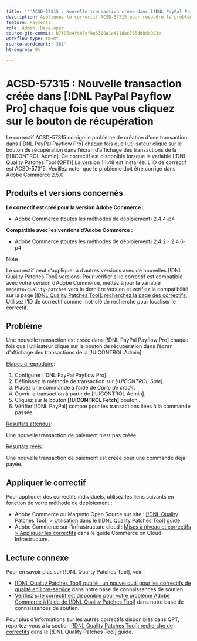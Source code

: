 ```yaml
---
title: '''ACSD-57315 : Nouvelle transaction créée dans [!DNL PayPal Payflow Pro] chaque fois que vous cliquez sur le bouton de récupération"'
description: Appliquez le correctif ACSD-57315 pour résoudre le problème Adobe Commerce où une nouvelle transaction est créée dans [!DNL PayPal Payflow Pro] chaque fois que l’utilisateur clique sur le bouton de récupération dans l’écran d’affichage des transactions de la [!UICONTROL Admin].
feature: Payments
role: Admin, Developer
source-git-commit: b7f85e4fdb7ef4a6328a1a411dac765dd8da083e
workflow-type: tm+mt
source-wordcount: '381'
ht-degree: 0%

---
```


# ACSD-57315 : Nouvelle transaction créée dans [!DNL PayPal Payflow Pro] chaque fois que vous cliquez sur le bouton de récupération

Le correctif ACSD-57315 corrige le problème de création d’une transaction dans [!DNL PayPal Payflow Pro] chaque fois que l’utilisateur clique sur le bouton de récupération dans l’écran d’affichage des transactions de la [!UICONTROL Admin]. Ce correctif est disponible lorsque la variable [!DNL Quality Patches Tool (QPT)] La version 1.1.48 est installée. L’ID de correctif est ACSD-57315. Veuillez noter que le problème doit être corrigé dans Adobe Commerce 2.5.0.

## Produits et versions concernés

**Le correctif est créé pour la version Adobe Commerce :**

* Adobe Commerce (toutes les méthodes de déploiement) 2.4.4-p4

**Compatible avec les versions d’Adobe Commerce :**

* Adobe Commerce (toutes les méthodes de déploiement) 2.4.2 - 2.4.6-p4

>[!NOTE]
>
>Le correctif peut s’appliquer à d’autres versions avec de nouvelles [!DNL Quality Patches Tool] versions. Pour vérifier si le correctif est compatible avec votre version d’Adobe Commerce, mettez à jour la variable `magento/quality-patches` vers la dernière version et vérifiez la compatibilité sur la page [[!DNL Quality Patches Tool]: recherchez la page des correctifs.](https://experienceleague.adobe.com/tools/commerce-quality-patches/index.html). Utilisez l’ID de correctif comme mot-clé de recherche pour localiser le correctif.

## Problème

Une nouvelle transaction est créée dans [!DNL PayPal Payflow Pro] chaque fois que l’utilisateur clique sur le bouton de récupération dans l’écran d’affichage des transactions de la [!UICONTROL Admin].

<u>Étapes à reproduire</u>:

1. Configurer [!DNL PayPal Payflow Pro].
1. Définissez la méthode de transaction sur *[!UICONTROL Sale]*.
1. Placez une commande à l’aide de *Carte de crédit*.
1. Ouvrir la transaction à partir de [!UICONTROL Admin].
1. Cliquez sur le bouton **[!UICONTROL Fetch]** bouton .
1. Vérifier [!DNL PayPal] compte pour les transactions liées à la commande passée.

<u>Résultats attendus</u>:

Une nouvelle transaction de paiement n’est pas créée.

<u>Résultats réels</u>:

Une nouvelle transaction de paiement est créée pour une commande déjà payée.

## Appliquer le correctif

Pour appliquer des correctifs individuels, utilisez les liens suivants en fonction de votre méthode de déploiement :

* Adobe Commerce ou Magento Open Source sur site : [[!DNL Quality Patches Tool] > Utilisation](https://experienceleague.adobe.com/docs/commerce-operations/tools/quality-patches-tool/usage.html) dans le [!DNL Quality Patches Tool] guide.
* Adobe Commerce sur l’infrastructure cloud : [Mises à niveau et correctifs > Appliquer les correctifs](https://experienceleague.adobe.com/docs/commerce-cloud-service/user-guide/develop/upgrade/apply-patches.html) dans le guide Commerce on Cloud Infrastructure.

## Lecture connexe

Pour en savoir plus sur [!DNL Quality Patches Tool], voir :

* [[!DNL Quality Patches Tool] publié : un nouvel outil pour les correctifs de qualité en libre-service](/help/announcements/adobe-commerce-announcements/magento-quality-patches-released-new-tool-to-self-serve-quality-patches.md) dans notre base de connaissances de soutien.
* [Vérifiez si le correctif est disponible pour votre problème Adobe Commerce à l’aide de [!DNL Quality Patches Tool]](/help/support-tools/patches-available-in-qpt-tool/check-patch-for-magento-issue-with-magento-quality-patches.md) dans notre base de connaissances de soutien.

Pour plus d’informations sur les autres correctifs disponibles dans QPT, reportez-vous à la section [[!DNL Quality Patches Tool]: recherche de correctifs](https://experienceleague.adobe.com/tools/commerce-quality-patches/index.html) dans le [!DNL Quality Patches Tool] guide.
